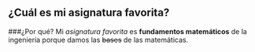 ## ¿Cuál es mi asignatura favorita?
###¿Por qué?
Mi *asignatura favorita* es **fundamentos matemáticos** de la ingeniería porque damos las ~~bases~~ de las matemáticas.
